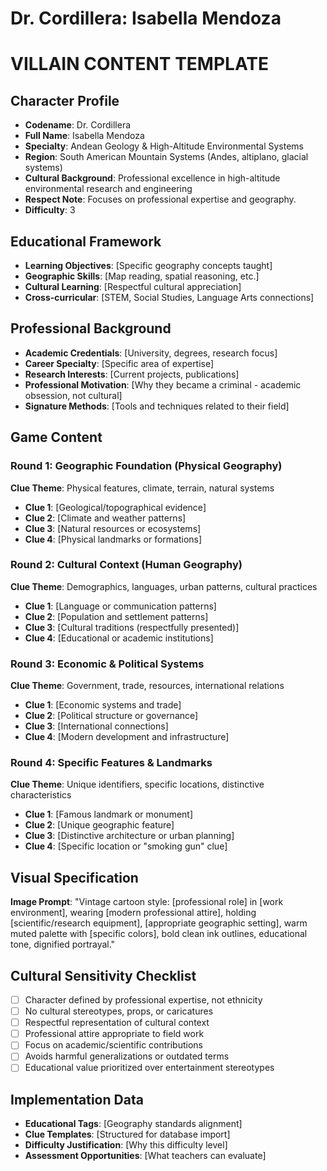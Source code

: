 # Dr. Cordillera: Isabella Mendoza

# VILLAIN CONTENT TEMPLATE

## Character Profile
- **Codename**: Dr. Cordillera
- **Full Name**: Isabella Mendoza
- **Specialty**: Andean Geology & High-Altitude Environmental Systems
- **Region**: South American Mountain Systems (Andes, altiplano, glacial systems)
- **Cultural Background**: Professional excellence in high-altitude environmental research and engineering
- **Respect Note**: Focuses on professional expertise and geography.
- **Difficulty**: 3

## Educational Framework
- **Learning Objectives**: [Specific geography concepts taught]
- **Geographic Skills**: [Map reading, spatial reasoning, etc.]
- **Cultural Learning**: [Respectful cultural appreciation]
- **Cross-curricular**: [STEM, Social Studies, Language Arts connections]

## Professional Background
- **Academic Credentials**: [University, degrees, research focus]
- **Career Specialty**: [Specific area of expertise]
- **Research Interests**: [Current projects, publications]
- **Professional Motivation**: [Why they became a criminal - academic obsession, not cultural]
- **Signature Methods**: [Tools and techniques related to their field]

## Game Content

### Round 1: Geographic Foundation (Physical Geography)
**Clue Theme**: Physical features, climate, terrain, natural systems
- **Clue 1**: [Geological/topographical evidence]
- **Clue 2**: [Climate and weather patterns]
- **Clue 3**: [Natural resources or ecosystems]
- **Clue 4**: [Physical landmarks or formations]

### Round 2: Cultural Context (Human Geography)
**Clue Theme**: Demographics, languages, urban patterns, cultural practices
- **Clue 1**: [Language or communication patterns]
- **Clue 2**: [Population and settlement patterns]
- **Clue 3**: [Cultural traditions (respectfully presented)]
- **Clue 4**: [Educational or academic institutions]

### Round 3: Economic & Political Systems
**Clue Theme**: Government, trade, resources, international relations
- **Clue 1**: [Economic systems and trade]
- **Clue 2**: [Political structure or governance]
- **Clue 3**: [International connections]
- **Clue 4**: [Modern development and infrastructure]

### Round 4: Specific Features & Landmarks
**Clue Theme**: Unique identifiers, specific locations, distinctive characteristics
- **Clue 1**: [Famous landmark or monument]
- **Clue 2**: [Unique geographic feature]
- **Clue 3**: [Distinctive architecture or urban planning]
- **Clue 4**: [Specific location or "smoking gun" clue]

## Visual Specification
**Image Prompt**: "Vintage cartoon style: [professional role] in [work environment], wearing [modern professional attire], holding [scientific/research equipment], [appropriate geographic setting], warm muted palette with [specific colors], bold clean ink outlines, educational tone, dignified portrayal."

## Cultural Sensitivity Checklist
- [ ] Character defined by professional expertise, not ethnicity
- [ ] No cultural stereotypes, props, or caricatures
- [ ] Respectful representation of cultural context
- [ ] Professional attire appropriate to field work
- [ ] Focus on academic/scientific contributions
- [ ] Avoids harmful generalizations or outdated terms
- [ ] Educational value prioritized over entertainment stereotypes

## Implementation Data
- **Educational Tags**: [Geography standards alignment]
- **Clue Templates**: [Structured for database import]
- **Difficulty Justification**: [Why this difficulty level]
- **Assessment Opportunities**: [What teachers can evaluate]